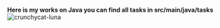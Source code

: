 **Here is my works on Java you can find all tasks in src/main/java/tasks** 
![crunchycat-luna](https://github.com/user-attachments/assets/394f4e9d-6b20-43a9-ac11-a6b3368310d4)
